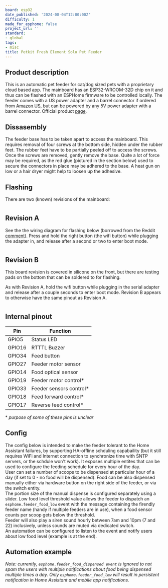 ```yaml
---
board: esp32
date_published: '2024-08-04T12:00:00Z'
difficulty: 1
made_for_esphome: false
project_url: ''
standard:
- global
tags:
- misc
title: Petkit Fresh Element Solo Pet Feeder
---
```


## Product description

This is an automatic pet feeder for cat/dog sized pets with a proprietary cloud based app. The mainboard has an ESP32-WROOM-32D chip on it and thus can be flashed with an ESPHome firmware to be controlled locally.
The feeder comes with a US power adapter and a barrel connector if ordered from [Amazon US](https://www.amazon.com/dp/B0CFV4B369), but can be powered by any 5V power adapter with a barrel connector.
Official product [page](https://petkit.com/products/fresh-element-solo).

## Dissasembly

The feeder base has to be taken apart to access the mainboard. This requires removal of four screws at the bottom side, hidden under the rubber feet. The rubber feet have to be partially peeled off to access the screws. Once the screws are removed, gently remove the base. Quite a lot of force may be required, as the red glue (pictured in the section below) used to secure the connectors in place may be adhered to the base. A heat gun on low or a hair dryer might help to loosen up the adhesive.

## Flashing

There are two (known) revisions of the mainboard:
#

## Revision A

See the the wiring diagram for flashing below (borrowed from the Reddit [comment](https://www.reddit.com/r/Esphome/comments/v19c7p/comment/jvl91mi/)). Press and hold the right button (the wifi button) while plugging the adapter in, and release after a second or two to enter boot mode.

#

## Revision B

This board revision is covered in silicone on the front, but there are testing pads on the bottom that can be soldered to for flashing.

As with Revision A, hold the wifi button while plugging in the serial adapter and release after a couple seconds to enter boot mode.
Revision B appears to otherwise have the same pinout as Revision A.
#

## Internal pinout

| Pin    | Function                      |
| ------ | ----------------------------- |
| GPIO5  | Status LED                    |
| GPIO16 | RTTTL Buzzer                  |
| GPIO34 | Feed button                   |
| GPIO27 | Feeder motor sensor           |
| GPIO14 | Food optical sensor           |
| GPIO19 | Feeder motor control*         |
| GPIO33 | Feeder sensors control*       |
| GPIO18 | Feed forward control*         |
| GPIO17 | Reverse feed control*         |
\* *purpose of some of these pins is unclear*

## Config

The config below is intended to make the feeder tolerant to the Home Assistant failures, by supporting HA-offline schduling capabaility (but it still requires WiFi and Internet connection to synchronize time with SNTP servers, or the schdule won't work).
It exposes multiple entites that can be used to configure the feeding schedule for every hour of the day.\
User can set a number of scoops to be dispensed at particular hour of a day (if set to 0 - no food will be dispensed).
Food can be also dispensed manually either via hardware button on the right side of the feeder, or via the switch entity.\
The portion size of the manual dispense is configured separately using a slider.
Low food level threshold value allows the feeder to dispatch an `esphome.feeder_food_low` event with the message containing the firendly feeder name (handy if multiple feeders are in use), when a food sensor counts per scoop gets below the threshold.\
Feeder will also play a siren sound hourly between 7am and 10pm (7 and 22) inclusively, unless sounds are muted via dedicated switch.\
An automation can be configured to listen to the event and notify users about low food level (example is at the end).

## Automation example

*Note: currently, `esphome.feeder_food_dispensed event` is ignored to not spam the users with multiple notifications about food being dispensed multiple times a day. Only `esphome.feeder_food_low` will result in persistent notification in Home Assistant and mobile app notifications.*
